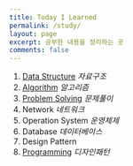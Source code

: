 ```yaml
---
title: Today I Learned
permalink: /study/
layout: page
excerpt: 공부한 내용을 정리하는 곳
comments: false
---
```


1. [Data Structure](/study/data-structure/) *자료구조*
2. [Algorithm](/study/algorithm/) *알고리즘*
3. [Problem Solving](/study/problem-solving/) *문제풀이*
4. Network *네트워크*
5. Operation System *운영체제*
6. Database *데이터베이스*
7. Design Pattern
8. [Programming](/study/programming/) *디자인패턴*
